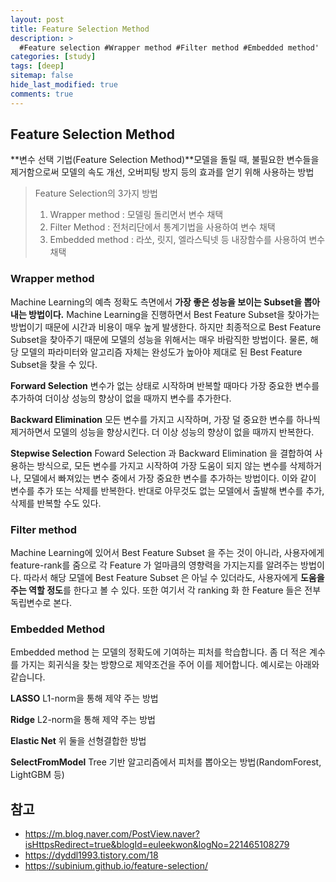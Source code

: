 ```yaml
---
layout: post
title: Feature Selection Method
description: >
  #Feature selection #Wrapper method #Filter method #Embedded method'
categories: [study]
tags: [deep]
sitemap: false
hide_last_modified: true
comments: true
---
```

## Feature Selection Method

**변수 선택 기법(Feature Selection Method)**모델을 돌릴 때, 불필요한 변수들을 제거함으로써 모델의 속도 개선, 오버피팅 방지 등의 효과를 얻기 위해 사용하는 방법

> Feature Selection의 3가지 방법
> 1. Wrapper method : 모델링 돌리면서 변수 채택
> 2. Filter Method : 전처리단에서 통계기법을 사용하여 변수 채택
> 3. Embedded method : 라쏘, 릿지, 엘라스틱넷 등 내장함수를 사용하여 변수 채택

### Wrapper method
Machine Learning의 예측 정확도 측면에서 **가장 좋은 성능을 보이는 Subset을 뽑아내는 방법이다.** Machine Learning을 진행하면서 Best Feature Subset을 찾아가는 방법이기 때문에 시간과 비용이 매우 높게 발생한다. 하지만 최종적으로 Best Feature Subset을 찾아주기 때문에 모델의 성능을 위해서는 매우 바람직한 방법이다. 물론, 해당 모델의 파라미터와 알고리즘 자체는 완성도가 높아야 제대로 된 Best Feature Subset을 찾을 수 있다.

**Forward Selection** 변수가 없는 상태로 시작하며 반복할 때마다 가장 중요한 변수를 추가하여 더이상 성능의 향상이 없을 때까지 변수를 추가한다.

**Backward Elimination** 모든 변수를 가지고 시작하며, 가장 덜 중요한 변수를 하나씩 제거하면서 모델의 성능을 향상시킨다. 더 이상 성능의 향상이 없을 때까지 반복한다.

**Stepwise Selection** Foward Selection 과 Backward Elimination 을 결합하여 사용하는 방식으로, 모든  변수를 가지고 시작하여 가장 도움이 되지 않는 변수를 삭제하거나, 모델에서 빠져있는 변수 중에서 가장 중요한 변수를 추가하는 방법이다. 이와 같이 변수를 추가 또는 삭제를 반복한다. 반대로 아무것도 없는 모델에서 출발해 변수를 추가, 삭제를 반복할 수도 있다. 


### Filter method
Machine Learning에 있어서 Best Feature Subset 을 주는 것이 아니라, 사용자에게 feature-rank를 줌으로 각 Feature 가 얼마큼의 영향력을 가지는지를 알려주는 방법이다. 따라서 해당 모델에 Best Feature Subset 은 아닐 수 있더라도, 사용자에게 **도움을 주는 역할 정도**를 한다고 볼 수 있다. 또한 여기서 각 ranking 화 한 Feature 들은 전부 독립변수로 본다.


### Embedded Method
Embedded method 는 모델의 정확도에 기여하는 피처를 학습합니다. 좀 더 적은 계수를 가지는 회귀식을 찾는 방향으로 제약조건을 주어 이를 제어합니다. 예시로는 아래와 같습니다.

**LASSO** L1-norm을 통해 제약 주는 방법

**Ridge** L2-norm을 통해 제약 주는 방법

**Elastic Net** 위 둘을 선형결합한 방법

**SelectFromModel** Tree 기반 알고리즘에서 피처를 뽑아오는 방법(RandomForest, LightGBM 등)


## 참고
- https://m.blog.naver.com/PostView.naver?isHttpsRedirect=true&blogId=euleekwon&logNo=221465108279
- https://dyddl1993.tistory.com/18
- https://subinium.github.io/feature-selection/
